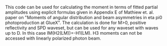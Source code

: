 This code can be used for calculating the moment in terms of fitted partial amplitudes  using explicit formulas given in Appendix E of Mathiew 
et. al. paper on "Moments of angular distribution and beam asymmetries in eta pi0 photoproduction at
GlueX". The calculation is done for M>0, positive reflectivity and SPD waveset, but can be used for any waveset with waves up to D. In this case IM(H2(LM))=-H1(LM). H3 moments can not be accessed
with linearly polarized photon beam.
